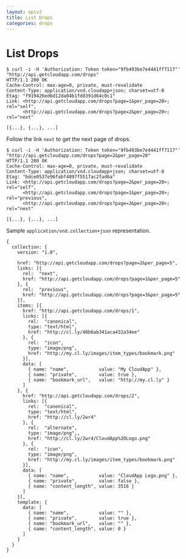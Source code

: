 ```yaml
---
layout: apiv2
title: List Drops
categories: drops
---
```


# List Drops

    $ curl -i -H 'Authorization: Token token="9fb493be7e4441ff7117"' "http://api.getcloudapp.com/drops"
    HTTP/1.1 200 OK
    Cache-Control: max-age=0, private, must-revalidate
    Content-Type: application/vnd.cloudapp+json; charset=utf-8
    Etag: "f919426ed6d12da04b1fd8391d64c0c1"
    Link: <http://api.getcloudapp.com/drops?page=1&per_page=20>; rel="self",
          <http://api.getcloudapp.com/drops?page=2&per_page=20>; rel="next"

    [{...}, {...}, ...]

Follow the link `next` to get the next page of drops.

    $ curl -i -H 'Authorization: Token token="9fb493be7e4441ff7117"' "http://api.getcloudapp.com/drops?page=2&per_page=20"
    HTTP/1.1 200 OK
    Cache-Control: max-age=0, private, must-revalidate
    Content-Type: application/vnd.cloudapp+json; charset=utf-8
    Etag: "bdce0537e96fabf4897f5517ac2fad6a"
    Link: <http://api.getcloudapp.com/drops?page=2&per_page=20>; rel="self",
          <http://api.getcloudapp.com/drops?page=1&per_page=20>; rel="previous",
          <http://api.getcloudapp.com/drops?page=3&per_page=20>; rel="next"

    [{...}, {...}, ...]


Sample `application/vnd.collection+json` representation.

    {
      collection: {
        version: "1.0",

        href: "http://api.getcloudapp.com/drops?page=2&per_page=5",
        links: [{
          rel:  "next",
          href: "http://api.getcloudapp.com/drops?page=1&per_page=5"
        }, {
          rel:  "previous",
          href: "http://api.getcloudapp.com/drops?page=3&per_page=5"
        }],
        items: [{
          href: "http://api.getcloudapp.com/drops/1",
          links: [{
            rel:  "canonical",
            type: "text/html",
            href: "http://cl.ly/40b6ab341aca432a34ee"
          }, {
            rel:  "icon",
            type: "image/png",
            href: "http://my.cl.ly/images/item_types/bookmark.png"
          }],
          data: [
            { name: "name",           value: "My CloudApp" },
            { name: "private",        value: true },
            { name: "bookmark_url",   value: "http://my.cl.ly" }
          ]
        }, {
          href: "http://api.getcloudapp.com/drops/2",
          links: [{
            rel:  "canonical",
            type: "text/html",
            href: "http://cl.ly/2wr4"
          }, {
            rel:  "alternate",
            type: "image/png",,
            href: "http://cl.ly/2wr4/CloudApp%20Logo.png"
          }, {
            rel:  "icon",
            type: "image/png",
            href: "http://my.cl.ly/images/item_types/bookmark.png"
          }],
          data: [
            { name: "name",           value: "CloudApp Logo.png" },
            { name: "private",        value: false },
            { name: "content_length", value: 3516 }
          ]
        }],
        template: {
          data: [
            { name: "name",           value: "" },
            { name: "private",        value: true },
            { name: "bookmark_url",   value: "" },
            { name: "content_length", value: 0 }
          ]
        }
      }
    }
